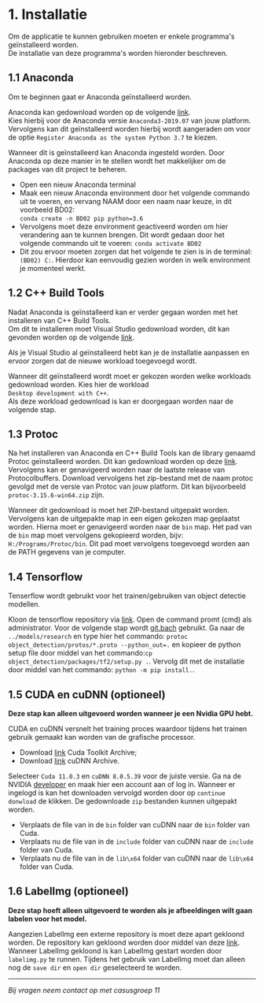 # 1. Installatie
Om de applicatie te kunnen gebruiken moeten er enkele programma's geïnstalleerd worden.  
De installatie van deze programma's worden hieronder beschreven.

## 1.1 Anaconda
Om te beginnen gaat er Anaconda geïnstalleerd worden.  

Anaconda kan gedownload worden op de volgende [link](https://repo.anaconda.com/archive/).  
Kies hierbij voor de Anaconda versie `Anaconda3-2019.07` van jouw platform.  
Vervolgens kan dit geïnstalleerd worden hierbij wordt aangeraden om voor de optie `Register Anaconda as the system Python 3.7` te kiezen.

Wanneer dit is geïnstalleerd kan Anaconda ingesteld worden. Door Anaconda op deze manier in te stellen wordt het makkelijker om de packages van dit project te beheren.
- Open een nieuw Anaconda terminal
- Maak een nieuw Anaconda environment door het volgende commando uit te voeren, en vervang NAAM door een naam naar keuze, in dit voorbeeld BD02:  
  `conda create -n BD02 pip python=3.6`
- Vervolgens moet deze environment geactiveerd worden om hier verandering aan te kunnen brengen. Dit wordt gedaan door het volgende commando uit te voeren:
  `conda activate BD02`
- Dit zou ervoor moeten zorgen dat het volgende te zien is in de terminal: `(BD02) C:`. Hierdoor kan eenvoudig gezien worden in welk environment je momenteel werkt.

## 1.2 C++ Build Tools
Nadat Anaconda is geïnstalleerd kan er verder gegaan worden met het installeren van C++ Build Tools.  
Om dit te installeren moet Visual Studio gedownload worden, dit kan gevonden worden op de volgende [link](https://visualstudio.microsoft.com/vs/community/).

Als je Visual Studio al geïnstalleerd hebt kan je de installatie aanpassen en ervoor zorgen dat de nieuwe workload toegevoegd wordt.

Wanneer dit geïnstalleerd wordt moet er gekozen worden welke workloads gedownload worden. Kies hier de workload  
`Desktop development with C++`.  
Als deze workload gedownload is kan er doorgegaan worden naar de volgende stap.

## 1.3 Protoc
Na het installeren van Anaconda en C++ Build Tools kan de library genaamd Protoc geïnstalleerd worden.
Dit kan gedownload worden op deze [link](https://github.com/protocolbuffers/protobuf/releases).  
Vervolgens kan er genavigeerd worden naar de laatste release van Protocolbuffers. Download vervolgens het zip-bestand met de naam protoc gevolgd met de versie van Protoc van jouw platform. 
Dit kan bijvoorbeeld `protoc-3.15.6-win64.zip` zijn.

Wanneer dit gedownload is moet het ZIP-bestand uitgepakt worden. Vervolgens kan de uitgepakte map in een eigen gekozen map geplaatst worden.
Hierna moet er genavigeerd worden naar de `bin` map. Het pad van de `bin` map moet vervolgens gekopieerd worden, bijv: `H:/Programs/Protoc/bin`.
Dit pad moet vervolgens toegevoegd worden aan de PATH gegevens van je computer.

## 1.4 Tensorflow
Tenserflow wordt gebruikt voor het trainen/gebruiken van object detectie modellen.

Kloon de tensorflow repository via [link](https://github.com/tensorflow/models).
Open de command promt (cmd) als administrator. Voor de volgende stap wordt [git.bach](https://gitforwindows.org/) gebruikt.
Ga naar de `../models/research` en type hier het commando: `protoc object_detection/protos/*.proto --python_out=.` en kopieer de python setup file door middel van het commando:`cp object_detection/packages/tf2/setup.py .`.
Vervolg dit met de installatie door middel van het commando: `python -m pip install.`. 


## 1.5 CUDA en cuDNN (optioneel)
**Deze stap kan alleen uitgevoerd worden wanneer je een Nvidia GPU hebt.**

CUDA en cuDNN versnelt het training proces waardoor tijdens het trainen gebruik gemaakt kan worden van de grafische processor.
- Download [link](https://developer.nvidia.com/cuda-toolkit-archive) Cuda Toolkit Archive;
- Download [link](https://developer.nvidia.com/rdp/cudnn-archive) cuDNN Archive.

Selecteer `Cuda 11.0.3` en `cuDNN 8.0.5.39` voor de juiste versie. Ga na de NVIDIA [developer](https://developer.nvidia.com/) en maak hier een account aan of log in.
Wanneer er ingelogd is kan het downloaden vervolgd worden door op `continue donwload` de klikken. De gedownloade `zip` bestanden kunnen uitgepakt worden.
- Verplaats de file van in de `bin` folder van cuDNN naar de `bin` folder van Cuda. 
- Verplaats nu de file van in de `include` folder van cuDNN naar de `include` folder van Cuda.
- Verplaats nu de file van in de `lib\x64` folder van cuDNN naar de `lib\x64` folder van Cuda.

## 1.6 LabelImg (optioneel)
**Deze stap hoeft alleen uitgevoerd te worden als je afbeeldingen wilt gaan labelen voor het model.**

Aangezien LabelImg een externe repository is moet deze apart gekloond worden. De repository kan gekloond worden door middel van deze [link](https://github.com/tzutalin/labelImg).
Wanneer LabelImg gekloond is kan LabelImg gestart worden door `labelimg.py` te runnen. Tijdens het gebruik van LabelImg moet dan alleen nog de `save dir` en `open dir` geselecteerd te worden.


---
_Bij vragen neem contact op met casusgroep 11_